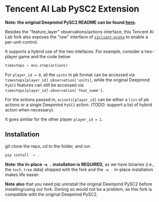 # Tencent AI Lab PySC2 Extension
**Note: the original Deepmind PySC2 README can be found [here](https://github.com/deepmind/pysc2/blob/master/README.md).**

Besides the "feature_layer" observations/actions interface, 
this Tencent AI Lab fork also exposes the "raw" interface of [`s2client-proto`](https://github.com/Blizzard/s2client-proto) to enable a per-unit-control.

It supports a hybrid use of the two intefaces. For example, consider a two-player game and the code below 
```python
timesteps = env.step(actions)
```
For `player_id = 0`, 
all the `uints` in pb format can be accessed via `timesteps[player_id].observation['units]`,
while the original Deepmind `PySC2` features can still be accessed via `timesteps[player_id].observation['feat_name']`.

For the actions passed in, `acionts[player_id]` can be either a `list` of pb actions or a single Deepmind `PySC2` action. 
(TODO: support a list of hybrid action when necessary).

It goes similar for the other player `player_id = 1`. 

## Installation
git clone the repo, cd to the folder, and run
```bash
pip isntall -e .
```
**Note: the in-place `-e .` installation is REQUIRED,**
as we have binaries (i.e., the `tech_tree` data) shipped with the fork 
and the `-e .` in-place installation makes life easier.

**Note also** that you need pip uninstall the original Deempind PySC2 before installing/using our fork.
Doning so would not be a problem, 
as this fork is compatible with the original Deepmind PySC2.